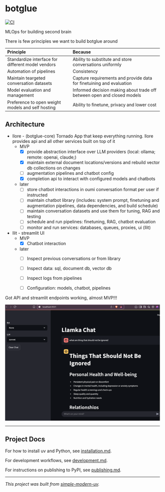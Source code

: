 # botglue
 
[![CI](https://github.com/walnutgeek/botglue/actions/workflows/ci.yml/badge.svg)](https://github.com/walnutgeek/botglue/actions/workflows/ci.yml)

MLOps for building second brain

There is few principles we want to build botglue around


| Principle | Because |
| :-- | :-- |
| Standardize interface for different model vendors | Ability to substitute and store conversations uniformly |
| Automation of pipelines | Consistency  |
| Maintain teargeted conversation datasets | Capture requirements and provide data for finetuining and evaluation |
| Model evaluation and management | Informed decision making about trade off between open and closed models |
| Preference to open weight models and self hosting | Ability to finetune, privacy and lower cost |



## Architecture

* llore - (botglue-core) Tornado App that keep everything running. llore provides api and all other services built on top of it
    * MVP
        - [x] provide abstraction interface over LLM providers (local: ollama;  remote: openai,  claude;)
        - [x] maintain external document locations/versions and rebuild vector db collections on changes
        - [ ] augmentation pipelines and chatbot config
        - [x] completion api to interact with configured models and chatbots
    * later
        - [ ] store chatbot interactions in oumi conversation format per user if instructed
        - [ ] maintain chatbot library (includes: system prompt, finetuning and augmentation pipelines, data dependencies, and build schedule)
        - [ ] maintain conversation datasets and use them for tuning, RAG and testing
        - [ ] schedule and run pipelines: finetuning, RAG, chatbot evaluation 
        - [ ] monitor and run services: databases, queues, proxies, ui (llit)

* llit - streamlit UI 
    * MVP
        - [x] Chatbot interaction 
    * later
        - [ ] Inspect previous conversations or from library
        - [ ] Inspect data: sql, document db, vector db
        - [ ] Inspect logs from pipelines
        - [ ] Configuration: models, chatbot, pipelines


Got API and streamlit endpoints working, almost MVP!!!

![Screenshot_2025-06-08](Screenshot_2025-06-08.png)



* * *

## Project Docs

For how to install uv and Python, see [installation.md](installation.md).

For development workflows, see [development.md](development.md).

For instructions on publishing to PyPI, see [publishing.md](publishing.md).

* * *

*This project was built from
[simple-modern-uv](https://github.com/jlevy/simple-modern-uv).*
